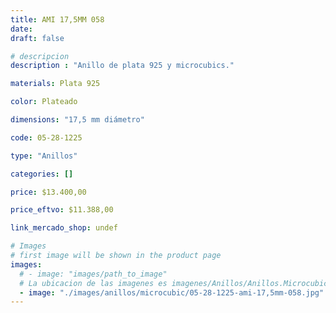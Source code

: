 ```yaml
---
title: AMI 17,5MM 058
date: 
draft: false

# descripcion
description : "Anillo de plata 925 y microcubics."

materials: Plata 925

color: Plateado

dimensions: "17,5 mm diámetro"

code: 05-28-1225

type: "Anillos"

categories: []

price: $13.400,00

price_eftvo: $11.388,00

link_mercado_shop: undef

# Images
# first image will be shown in the product page
images:
  # - image: "images/path_to_image"
  # La ubicacion de las imagenes es imagenes/Anillos/Anillos.Microcubic/05-28-1225-ami-17,5mm-058
  - image: "./images/anillos/microcubic/05-28-1225-ami-17,5mm-058.jpg"
---
```

